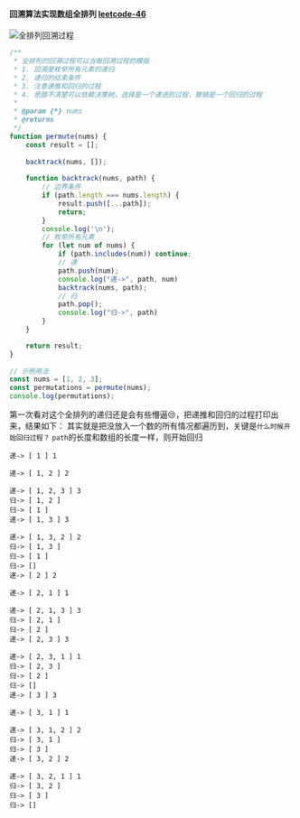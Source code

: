 #### 回溯算法实现数组全排列 [leetcode-46](https://leetcode.cn/problems/permutations/)
![全排列回溯过程](https://qcdn.itcharge.cn/images/20220425102048.png)
```js
/**
 * 全排列的回溯过程可以当做回溯过程的模版
 * 1. 回溯是枚举所有元素的递归
 * 2. 递归的结束条件
 * 3. 注意递推和回归的过程
 * 4. 思路不清楚可以依赖决策树，选择是一个递进的过程，撤销是一个回归的过程
 * 
 * @param {*} nums 
 * @returns 
 */
function permute(nums) {
    const result = [];
  
    backtrack(nums, []);
    
    function backtrack(nums, path) {
        // 边界条件
        if (path.length === nums.length) {
            result.push([...path]);
            return;
        }
        console.log('\n');
        // 枚举所有元素
        for (let num of nums) {
            if (path.includes(num)) continue;
            // 递
            path.push(num);
            console.log("递->", path, num)
            backtrack(nums, path);
            // 归
            path.pop();
            console.log("归->", path)
        }
    }

    return result;
}
  
// 示例用法
const nums = [1, 2, 3];
const permutations = permute(nums);
console.log(permutations);
```

第一次看对这个全排列的递归还是会有些懵逼😒，把递推和回归的过程打印出来，结果如下：
其实就是把没放入一个数的所有情况都遍历到，关键是`什么时候开始回归过程？`
`path`的长度和数组的长度一样，则开始回归
```
递-> [ 1 ] 1

递-> [ 1, 2 ] 2

递-> [ 1, 2, 3 ] 3
归-> [ 1, 2 ]
归-> [ 1 ]
递-> [ 1, 3 ] 3

递-> [ 1, 3, 2 ] 2
归-> [ 1, 3 ]
归-> [ 1 ]
归-> []
递-> [ 2 ] 2

递-> [ 2, 1 ] 1

递-> [ 2, 1, 3 ] 3
归-> [ 2, 1 ]
归-> [ 2 ]
递-> [ 2, 3 ] 3

递-> [ 2, 3, 1 ] 1
归-> [ 2, 3 ]
归-> [ 2 ]
归-> []
递-> [ 3 ] 3

递-> [ 3, 1 ] 1

递-> [ 3, 1, 2 ] 2
归-> [ 3, 1 ]
归-> [ 3 ]
递-> [ 3, 2 ] 2

递-> [ 3, 2, 1 ] 1
归-> [ 3, 2 ]
归-> [ 3 ]
归-> []
```